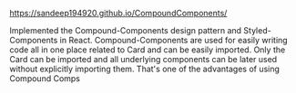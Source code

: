 https://sandeep194920.github.io/CompoundComponents/


Implemented the Compound-Components design pattern and Styled-Components in React. Compound-Components are used for easily writing code all in one place related to Card and can be easily imported. Only the Card can be imported and all underlying components can be later used without explicitly importing them. That's one of the advantages of using Compound Comps 
